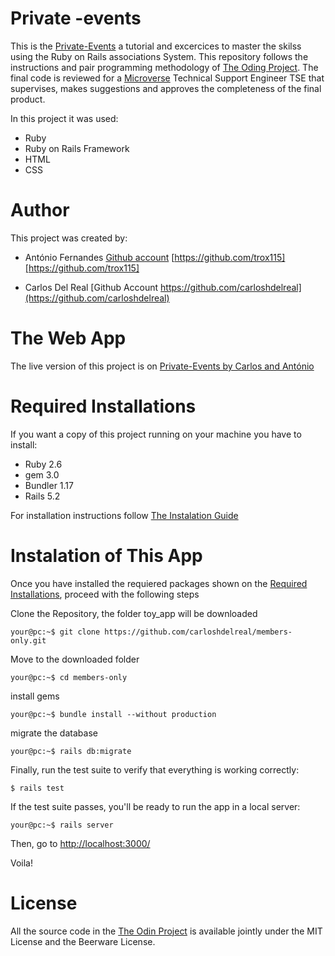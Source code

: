 # Private -events

This is the [Private-Events](https://www.theodinproject.com/courses/ruby-on-rails/lessons/associations) a tutorial and excercices to master the skilss using the Ruby on Rails associations System. This repository follows the instructions and pair programming methodology of [The Oding Project](https://www.theodinproject.com). The final code is reviewed for a [Microverse](https://www.microverse.org/) Technical Support Engineer TSE that supervises, makes suggestions and approves the completeness of the final product.

In this project it was used:

* Ruby
* Ruby on Rails Framework
* HTML
* CSS


# Author

This project was created by:

* António Fernandes [Github account](https://github.com/trox115) [https://github.com/trox115][https://github.com/trox115]


* Carlos Del Real [Github Account https://github.com/carloshdelreal](https://github.com/carloshdelreal)


# The Web App

The live version of this project is on [Private-Events by Carlos and António]()

# Required Installations

If you want a copy of this project running on your machine you have to install:

* Ruby 2.6
* gem 3.0
* Bundler 1.17
* Rails 5.2

For installation instructions follow [The Instalation Guide](https://www.tutorialspoint.com/ruby-on-rails/rails-installation)


# Instalation of This App

Once you have installed the requiered packages shown on the [Required Installations](), proceed with the following steps

Clone the Repository, the folder toy_app will be downloaded

```Shell
your@pc:~$ git clone https://github.com/carloshdelreal/members-only.git
```

Move to the downloaded folder

```Shell
your@pc:~$ cd members-only
```

install gems

```Shell
your@pc:~$ bundle install --without production
```

migrate the database

```Shell
your@pc:~$ rails db:migrate
```
Finally, run the test suite to verify that everything is working correctly:

```
$ rails test
```
If the test suite passes, you'll be ready to run the app in a local server:

```Shell
your@pc:~$ rails server

```

Then, go to [http://localhost:3000/](http://localhost:3000/)

Voila!


# License

All the source code in the [The Odin Project](https://www.theodinproject.com/courses/ruby-on-rails/lessons/forms) is available jointly under the MIT License and the Beerware License.

